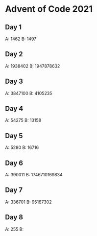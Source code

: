 # Advent of Code 2021

## Day 1
A: 1462
B: 1497

## Day 2
A: 1938402
B: 1947878632

## Day 3
A: 3847100
B: 4105235

## Day 4
A: 54275
B: 13158

## Day 5
A: 5280
B: 16716

## Day 6
A: 390011
B: 1746710169834

## Day 7
A: 336701
B: 95167302

## Day 8
A: 255
B: 